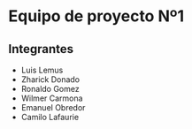 # Equipo de proyecto Nº1

## Integrantes

- Luis Lemus
- Zharick Donado
- Ronaldo Gomez
- Wilmer Carmona
- Emanuel Obredor
- Camilo Lafaurie

